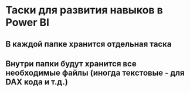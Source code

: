 # Таски для развития навыков в Power BI #

## В каждой папке хранится отдельная таска ##

## Внутри папки будут хранится все необходимые файлы (иногда текстовые - для DAX кода и т.д.) ##
